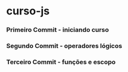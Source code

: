 # curso-js

<h3>Primeiro Commit - iniciando curso</h3>
<h3>Segundo Commit -  operadores lógicos</h3>
<h3>Terceiro Commit -  funções e escopo</h3>
